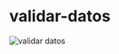# validar-datos
![validar datos](https://user-images.githubusercontent.com/66856814/90451171-9ae17c00-e0c1-11ea-9ec7-a84dbdd8d734.jpg)

